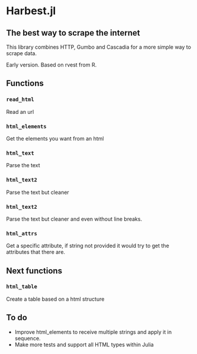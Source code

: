 # Harbest.jl
## The best way to scrape the internet
This library combines HTTP, Gumbo and Cascadia for a more simple way to scrape data. 

Early version. Based on rvest from R.

## Functions

### `read_html`

Read an url

### `html_elements`

Get the elements you want from an html

### `html_text`

Parse the text

### `html_text2`

Parse the text but cleaner

### `html_text2`

Parse the text but cleaner and even without line breaks.

### `html_attrs`

Get a specific attribute, if string not provided it would try to get the attributes that there are.

## Next functions

### `html_table`

Create a table based on a html structure

## To do
- Improve html_elements to receive multiple strings and apply it in sequence.
- Make more tests and support all HTML types within Julia

